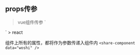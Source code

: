 ## props传参

> vue组件传参
`
<share-component :data="'1234'" />
`
> react

组件上所有的属性，都将作为参数传递入组件内
`
<share-component data="woshi" />
`

